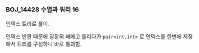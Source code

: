 ### BOJ_14428 수열과 쿼리 16

인덱스 트리로 풀이.

인덱스 반환 때문에 굉장히 헤매고 틀리다가 `pair<int,int>` 로 인덱스를 한번에 저장해서 트리를 구성하니 바로 통과함.